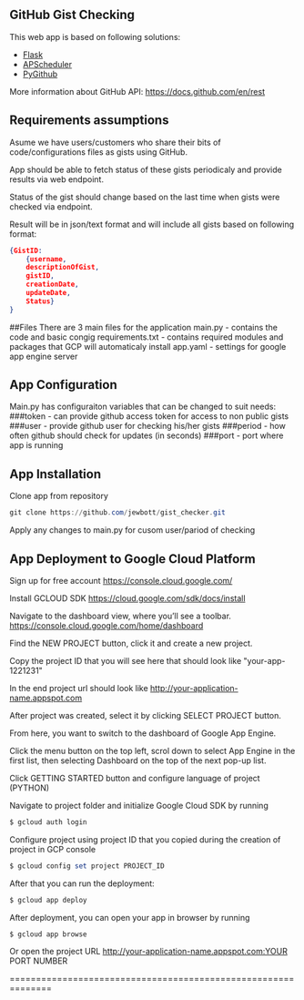 ## GitHub Gist Checking
This web app is based on following solutions:

- [Flask](https://github.com/pallets/flask)
- [APScheduler](https://pypi.org/project/APScheduler/)
- [PyGithub](https://pypi.org/project/PyGithub/)


More information about GitHub API:
https://docs.github.com/en/rest

## Requirements assumptions
Asume we have users/customers who share their bits of code/configurations files as gists using GitHub.

App should be able to fetch status of these gists periodicaly and provide results via web endpoint. 

Status of the gist should change based on the last time when gists were checked via endpoint. 

Result will be in json/text format and will include all gists based on following format:
```json
{GistID:
	{username,
	descriptionOfGist,
	gistID,
	creationDate,
	updateDate,
	Status}
}
```
##Files
There are 3 main files for the application
main.py - contains the code and basic congig
requirements.txt - contains required modules and packages that GCP will automaticaly install
app.yaml - settings for google app engine server

## App Configuration
Main.py has configuraiton variables that can be changed to suit needs:
###token - can provide github access token for access to non public gists
###user - provide github user for checking his/her gists
###period - how often github should check for updates (in seconds)
###port - port where app is running


## App Installation

Clone app from repository
```powershell
git clone https://github.com/jewbott/gist_checker.git
```
Apply any changes to main.py for cusom user/pariod of checking

## App Deployment to Google Cloud Platform
Sign up for free account https://console.cloud.google.com/ 

Install GCLOUD SDK https://cloud.google.com/sdk/docs/install

Navigate to the dashboard view, where you’ll see a toolbar.
https://console.cloud.google.com/home/dashboard

Find the NEW PROJECT button, click it and create a new project. 

Copy the project ID that you will see here that should look like "your-app-1221231"

In the end project url should look like http://your-application-name.appspot.com

After project was created, select it by clicking SELECT PROJECT button.

From here, you want to switch to the dashboard of Google App Engine. 

Click the menu button on the top left, scrol down to select App Engine in the first list, then selecting Dashboard on the top of the next pop-up list.

Click GETTING STARTED button and configure language of project (PYTHON)

Navigate to project folder and initialize Google Cloud SDK by running 
```powershell
$ gcloud auth login
```

Configure project using project ID that you copied during the creation of project in GCP console
```powershell
$ gcloud config set project PROJECT_ID
```
After that you can run the deployment:

```powershell
$ gcloud app deploy
```

After deployment, you can open your app in browser by running

```powershell
$ gcloud app browse
```
Or open the project URL http://your-application-name.appspot.com:YOUR PORT NUMBER

==============================================================

